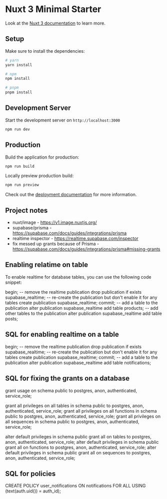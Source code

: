 # Nuxt 3 Minimal Starter

Look at the [Nuxt 3 documentation](https://nuxt.com/docs/getting-started/introduction) to learn more.

## Setup

Make sure to install the dependencies:

```bash
# yarn
yarn install

# npm
npm install

# pnpm
pnpm install
```

## Development Server

Start the development server on `http://localhost:3000`

```bash
npm run dev
```

## Production

Build the application for production:

```bash
npm run build
```

Locally preview production build:

```bash
npm run preview
```

Check out the [deployment documentation](https://nuxt.com/docs/getting-started/deployment) for more information.

## Project notes

-   nuxt/image - https://v1.image.nuxtjs.org/
-   supabase/prisma - https://supabase.com/docs/guides/integrations/prisma
-   realtime inspector - https://realtime.supabase.com/inspector
-   fix messed up grants because of Prisma - https://supabase.com/docs/guides/integrations/prisma#missing-grants

## Enabling relatime on table

To enable realtime for database tables, you can use the following code snippet:

begin;
-- remove the realtime publication
drop publication if exists supabase_realtime;
-- re-create the publication but don't enable it for any tables
create publication supabase_realtime;
commit;
-- add a table to the publication
alter publication supabase_realtime add table products;
-- add other tables to the publication
alter publication supabase_realtime add table posts;

## SQL for enabling realtime on a table

begin;
-- remove the realtime publication
drop publication if exists supabase_realtime;
-- re-create the publication but don't enable it for any tables
create publication supabase_realtime;
commit;
-- add a table to the publication
alter publication supabase_realtime add table notifications;

## SQL for fixing the grants on a database

grant usage on schema public to postgres, anon, authenticated, service_role;

grant all privileges on all tables in schema public to postgres, anon, authenticated, service_role;
grant all privileges on all functions in schema public to postgres, anon, authenticated, service_role;
grant all privileges on all sequences in schema public to postgres, anon, authenticated, service_role;

alter default privileges in schema public grant all on tables to postgres, anon, authenticated, service_role;
alter default privileges in schema public grant all on functions to postgres, anon, authenticated, service_role;
alter default privileges in schema public grant all on sequences to postgres, anon, authenticated, service_role;

## SQL for policies

CREATE POLICY user_notifications ON notifications
FOR ALL
USING (text(auth.uid()) = auth_id);
